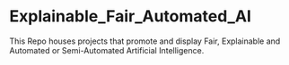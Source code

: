# Explainable_Fair_Automated_AI
This Repo houses projects that promote and display Fair, Explainable and Automated or Semi-Automated Artificial Intelligence.
